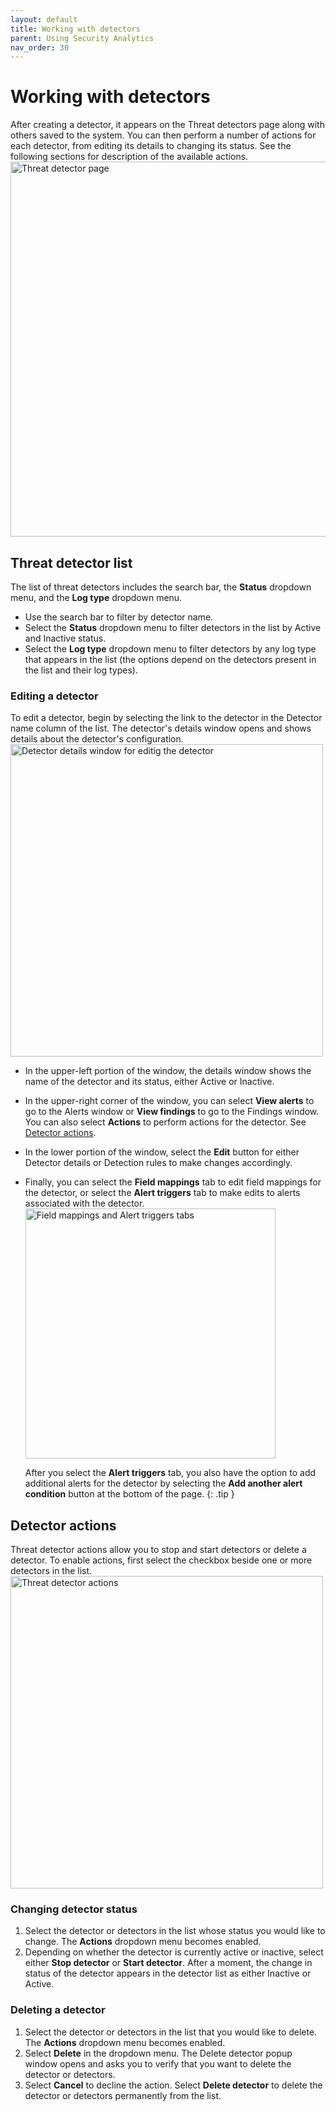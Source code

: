 ```yaml
---
layout: default
title: Working with detectors
parent: Using Security Analytics
nav_order: 30
---
```


# Working with detectors

After creating a detector, it appears on the Threat detectors page along with others saved to the system. You can then perform a number of actions for each detector, from editing its details to changing its status. See the following sections for description of the available actions.
<br><img src="{{site.url}}{{site.baseurl}}/images/Security/threat-detector.png" alt="Threat detector page" width="600">

## Threat detector list

The list of threat detectors includes the search bar, the **Status** dropdown menu, and the **Log type** dropdown menu.
* Use the search bar to filter by detector name.
* Select the **Status** dropdown menu to filter detectors in the list by Active and Inactive status.
* Select the **Log type** dropdown menu to filter detectors by any log type that appears in the list (the options depend on the detectors present in the list and their log types).

### Editing a detector

To edit a detector, begin by selecting the link to the detector in the Detector name column of the list. The detector's details window opens and shows details about the detector's configuration.
<br><img src="{{site.url}}{{site.baseurl}}/images/Security/detector-details.png" alt="Detector details window for editig the detector" width="500">
* In the upper-left portion of the window, the details window shows the name of the detector and its status, either Active or Inactive.
* In the upper-right corner of the window, you can select **View alerts** to go to the Alerts window or **View findings** to go to the Findings window. You can also select **Actions** to perform actions for the detector. See [Detector actions]({{site.url}}{{site.baseurl}}/security-analytics/usage/detectors/#detector-actions).
* In the lower portion of the window, select the **Edit** button for either Detector details or Detection rules to make changes accordingly.
* Finally, you can select the **Field mappings** tab to edit field mappings for the detector, or select the **Alert triggers** tab to make edits to alerts associated with the detector.
<br><img src="{{site.url}}{{site.baseurl}}/images/Security/detector-details2.png" alt="Field mappings and Alert triggers tabs" width="400">

    After you select the **Alert triggers** tab, you also have the option to add additional alerts for the detector by selecting the **Add another alert condition** button at the bottom of the page.
    {: .tip }

## Detector actions

Threat detector actions allow you to stop and start detectors or delete a detector. To enable actions, first select the checkbox beside one or more detectors in the list.
<br><img src="{{site.url}}{{site.baseurl}}/images/Security/detector-action.png" alt="Threat detector actions" width="500">

### Changing detector status

1.  Select the detector or detectors in the list whose status you would like to change. The **Actions** dropdown menu becomes enabled.
1.  Depending on whether the detector is currently active or inactive, select either **Stop detector** or **Start detector**. After a moment, the change in status of the detector appears in the detector list as either Inactive or Active.

### Deleting a detector

1. Select the detector or detectors in the list that you would like to delete. The **Actions** dropdown menu becomes enabled.
1. Select **Delete** in the dropdown menu. The Delete detector popup window opens and asks you to verify that you want to delete the detector or detectors.
1. Select **Cancel** to decline the action. Select **Delete detector** to delete the detector or detectors permanently from the list.

